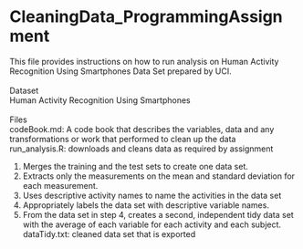 # CleaningData_ProgrammingAssignment
This file provides instructions on how to run analysis on Human Activity Recognition Using Smartphones Data Set prepared by UCI.<br/>
<br/>
Dataset<br/>
Human Activity Recognition Using Smartphones<br/>
<br/>
Files<br/>
codeBook.md: A code book that describes the variables, data and any transformations or work that performed to clean up the data<br/>
run_analysis.R: downloads and cleans data as required by assignment<br/>
1. Merges the training and the test sets to create one data set.
2. Extracts only the measurements on the mean and standard deviation for each measurement.
3. Uses descriptive activity names to name the activities in the data set
4. Appropriately labels the data set with descriptive variable names.
5. From the data set in step 4, creates a second, independent tidy data set with the average of each variable for each activity and each subject.<br/>
dataTidy.txt: cleaned data set that is exported
